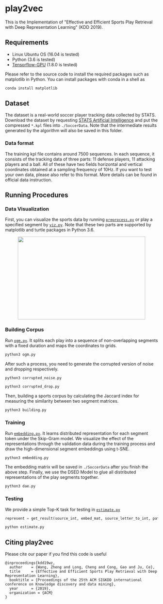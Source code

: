 # play2vec

This is the Implementation of "Effective and Efficient Sports Play Retrieval with Deep Representation Learning" (KDD 2019).

## Requirements

* Linux Ubuntu OS (16.04 is tested)
* Python (3.6 is tested)
* [Tensorflow-GPU](https://www.tensorflow.org/install/gpu) (1.8.0 is tested)

Please refer to the source code to install the required packages such as matplotlib in Python. You can install packages with conda in a shell as

```bash
conda install matplotlib
```

## Dataset

The dataset is a real-world soccer player tracking data collected by STATS. Download the dataset by requesting [STATS Artificial Intelligence](https://www.stats.com/artificial-intelligence/) and put the compressed `*.kpl` files into `./SoccerData`. Note that the intermediate results generated by the algorithm will also be saved in this folder.

### Data format

The training kpl file contains around 7500 sequences. In each sequence, it consists of the tracking data of three parts: 11 defense players, 11 attacking players and a ball. All of these have two fields horizontal and vertical coordinates obtained at a sampling frequency of 10Hz. If you want to test your own data, please also refer to this format. More details can be found in official data instruction.

## Running Procedures

### Data Visualization

First, you can visualize the sports data by running [`preprocess.py`](preprocess.py) or play a specified segment by [`viz.py`](viz.py). Note that these two parts are supported by matplotlib and turtle packages in Python 3.6.
<center class="half">
   <img src="https://raw.githubusercontent.com/zhengwang125/play2vec/master/seq1.gif" width="420" height="272"/>
</center>

### Building Corpus

Run [`ogm.py`](ogm.py). It splits each play into a sequence of non-overlapping segments with a fixed duration and maps the coordinates to grids. 
```bash
python3 ogm.py
```
After such a process, you need to generate the corrupted version of noise and dropping respectively.
```bash
python3 corrupted_noise.py
```
```bash
python3 corrupted_drop.py
```
Then, building a sports corpus by calculating the Jaccard index for measuring the similarity between two segment matrices.
```bash
python3 building.py
```
### Training

Run [`embedding.py`](embedding.py). It learns distributed representation for each segment token under the Skip-Gram model. We visualize the effect of the representations through the validation data during the training process and draw the high-dimensional segment embeddings using t-SNE. 
```bash
python3 embedding.py
```
The embedding matrix will be saved in `./SoccerData` after you finish the above step. Finally, we use the DSED Model to glue all distributed representations of the play segments together.
```bash
python3 dae.py
```

### Testing
We provide a simple Top-K task for testing in [`estimate.py`](estimate.py)
```python
represent = get_result(source_int, embed_mat, source_letter_to_int, path1)[0] #the vector representations of plays
```
```bash
python estimate.py
```

## Citing play2vec

Please cite our paper if you find this code is useful
```
@inproceedings{kdd19wz,
  author    = {Wang, Zheng and Long, Cheng and Cong, Gao and Ju, Ce},
  title     = {Effective and Efficient Sports Play Retrieval with Deep Representation Learning},
  booktitle = {Proceedings of the 25th ACM SIGKDD international conference on Knowledge discovery and data mining},
  year      = {2019},
  organization = {ACM}
}
```
